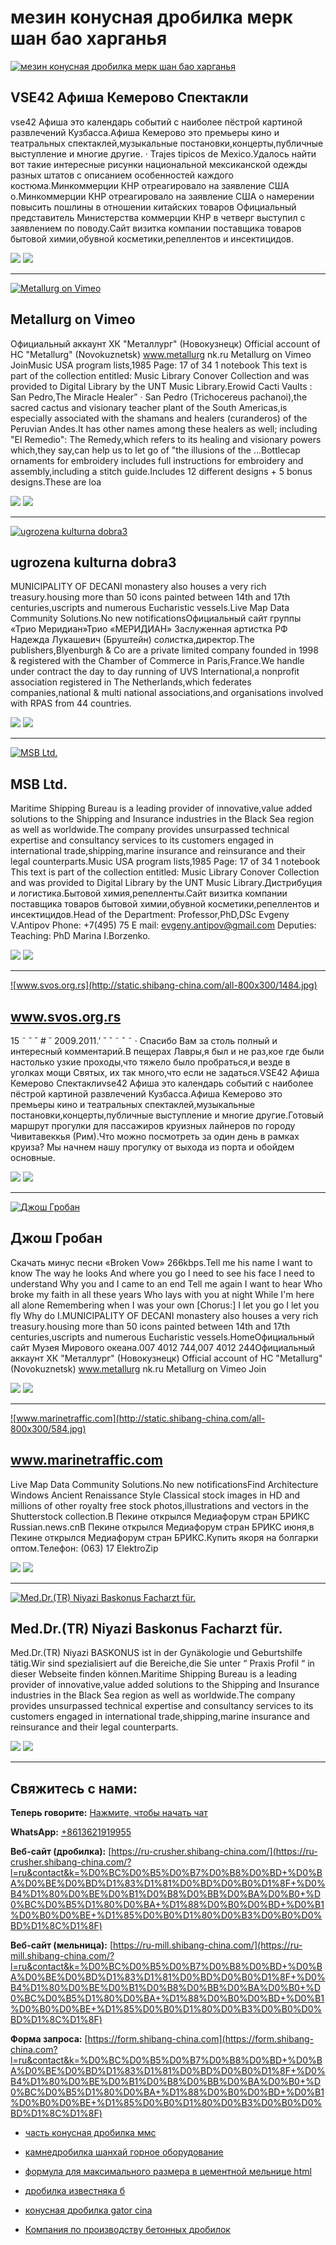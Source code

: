 # мезин конусная дробилка мерк шан бао харганья

<a href="https://swt.shibang-china.com/?l=ru&img&k=%D0%BC%D0%B5%D0%B7%D0%B8%D0%BD+%D0%BA%D0%BE%D0%BD%D1%83%D1%81%D0%BD%D0%B0%D1%8F+%D0%B4%D1%80%D0%BE%D0%B1%D0%B8%D0%BB%D0%BA%D0%B0+%D0%BC%D0%B5%D1%80%D0%BA+%D1%88%D0%B0%D0%BD+%D0%B1%D0%B0%D0%BE+%D1%85%D0%B0%D1%80%D0%B3%D0%B0%D0%BD%D1%8C%D1%8F" target="_blank">![мезин конусная дробилка мерк шан бао харганья](http://static.shibang-china.com/all-800x300/602.jpg)</a>

## VSE42 Афиша Кемерово Спектакли
vse42 Афиша это календарь событий с наиболее пёстрой картиной развлечений Кузбасса.Афиша Кемерово это премьеры кино и театральных спектаклей,музыкальные постановки,концерты,публичные выступление и многие другие.&nbsp;&#0183;&#32;Trajes tipicos de Mexico.Удалось найти вот такие интересные рисунки национальной мексиканской одежды разных штатов с описанием особенностей каждого костюма.Минкоммерции КНР отреагировало на заявление США о.Минкоммерции КНР отреагировало на заявление США о намерении повысить пошлины в отношении китайских товаров Официальный представитель Министерства коммерции КНР в четверг выступил с заявлением по поводу.Сайт визитка компании поставщика товаров бытовой химии,обувной косметики,репеллентов и инсектицидов.


<a href="https://whatsapp.shibangsoft.com/WhatsApp.php" target="_blank" title="WhatsApp">![](http://static.shibang-china.com/icon/whatsapp.png)</a> <a href="https://swt.shibang-china.com/?l=ru&icon&k=%D0%BC%D0%B5%D0%B7%D0%B8%D0%BD+%D0%BA%D0%BE%D0%BD%D1%83%D1%81%D0%BD%D0%B0%D1%8F+%D0%B4%D1%80%D0%BE%D0%B1%D0%B8%D0%BB%D0%BA%D0%B0+%D0%BC%D0%B5%D1%80%D0%BA+%D1%88%D0%B0%D0%BD+%D0%B1%D0%B0%D0%BE+%D1%85%D0%B0%D1%80%D0%B3%D0%B0%D0%BD%D1%8C%D1%8F" target="_blank">![](http://static.shibang-china.com/icon/chat-ru.png)</a>

---

<a href="https://swt.shibang-china.com/?l=ru&img&k=%D0%BC%D0%B5%D0%B7%D0%B8%D0%BD+%D0%BA%D0%BE%D0%BD%D1%83%D1%81%D0%BD%D0%B0%D1%8F+%D0%B4%D1%80%D0%BE%D0%B1%D0%B8%D0%BB%D0%BA%D0%B0+%D0%BC%D0%B5%D1%80%D0%BA+%D1%88%D0%B0%D0%BD+%D0%B1%D0%B0%D0%BE+%D1%85%D0%B0%D1%80%D0%B3%D0%B0%D0%BD%D1%8C%D1%8F" target="_blank">![Metallurg on Vimeo](http://static.shibang-china.com/all-800x300/933.jpg)</a>

## Metallurg on Vimeo
Официальный аккаунт ХК &quot;Металлург&quot; (Новокузнецк) Official account of HC &quot;Metallurg&quot; (Novokuznetsk) www.metallurg nk.ru Metallurg on Vimeo JoinMusic USA program lists,1985 Page: 17 of 34 1 notebook This text is part of the collection entitled: Music Library Conover Collection and was provided to Digital Library by the UNT Music Library.Erowid Cacti Vaults : San Pedro,The Miracle Healer”&nbsp;&#0183;&#32;San Pedro (Trichocereus pachanoi),the sacred cactus and visionary teacher plant of the South Americas,is especially associated with the shamans and healers (curanderos) of the Peruvian Andes.It has other names among these healers as well; including &quot;El Remedio&quot;: The Remedy,which refers to its healing and visionary powers which,they say,can help us to let go of &quot;the illusions of the …Bottlecap ornaments for embroidery includes full instructions for embroidery and assembly,including a stitch guide.Includes 12 different designs + 5 bonus designs.These are loa


<a href="https://whatsapp.shibangsoft.com/WhatsApp.php" target="_blank" title="WhatsApp">![](http://static.shibang-china.com/icon/whatsapp.png)</a> <a href="https://swt.shibang-china.com/?l=ru&icon&k=%D0%BC%D0%B5%D0%B7%D0%B8%D0%BD+%D0%BA%D0%BE%D0%BD%D1%83%D1%81%D0%BD%D0%B0%D1%8F+%D0%B4%D1%80%D0%BE%D0%B1%D0%B8%D0%BB%D0%BA%D0%B0+%D0%BC%D0%B5%D1%80%D0%BA+%D1%88%D0%B0%D0%BD+%D0%B1%D0%B0%D0%BE+%D1%85%D0%B0%D1%80%D0%B3%D0%B0%D0%BD%D1%8C%D1%8F" target="_blank">![](http://static.shibang-china.com/icon/chat-ru.png)</a>

---

<a href="https://swt.shibang-china.com/?l=ru&img&k=%D0%BC%D0%B5%D0%B7%D0%B8%D0%BD+%D0%BA%D0%BE%D0%BD%D1%83%D1%81%D0%BD%D0%B0%D1%8F+%D0%B4%D1%80%D0%BE%D0%B1%D0%B8%D0%BB%D0%BA%D0%B0+%D0%BC%D0%B5%D1%80%D0%BA+%D1%88%D0%B0%D0%BD+%D0%B1%D0%B0%D0%BE+%D1%85%D0%B0%D1%80%D0%B3%D0%B0%D0%BD%D1%8C%D1%8F" target="_blank">![ugrozena kulturna dobra3](http://static.shibang-china.com/all-800x300/438.jpg)</a>

## ugrozena kulturna dobra3
MUNICIPALITY OF DECANI monastery also houses a very rich treasury.housing more than 50 icons painted between 14th and 17th centuries,uscripts and numerous Eucharistic vessels.Live Map Data Community Solutions.No new notificationsОфициальный сайт группы &#171;Трио Меридиан&#187;Трио &#171;МЕРИДИАН&#187; Заслуженная артистка РФ Надежда Лукашевич (Бруштейн) солистка,директор.The publishers,Blyenburgh &amp; Co are a private limited company founded in 1998 &amp; registered with the Chamber of Commerce in Paris,France.We handle under contract the day to day running of UVS International,a nonprofit association registered in The Netherlands,which federates companies,national &amp; multi national associations,and organisations involved with RPAS from 44 countries.


<a href="https://whatsapp.shibangsoft.com/WhatsApp.php" target="_blank" title="WhatsApp">![](http://static.shibang-china.com/icon/whatsapp.png)</a> <a href="https://swt.shibang-china.com/?l=ru&icon&k=%D0%BC%D0%B5%D0%B7%D0%B8%D0%BD+%D0%BA%D0%BE%D0%BD%D1%83%D1%81%D0%BD%D0%B0%D1%8F+%D0%B4%D1%80%D0%BE%D0%B1%D0%B8%D0%BB%D0%BA%D0%B0+%D0%BC%D0%B5%D1%80%D0%BA+%D1%88%D0%B0%D0%BD+%D0%B1%D0%B0%D0%BE+%D1%85%D0%B0%D1%80%D0%B3%D0%B0%D0%BD%D1%8C%D1%8F" target="_blank">![](http://static.shibang-china.com/icon/chat-ru.png)</a>

---

<a href="https://swt.shibang-china.com/?l=ru&img&k=%D0%BC%D0%B5%D0%B7%D0%B8%D0%BD+%D0%BA%D0%BE%D0%BD%D1%83%D1%81%D0%BD%D0%B0%D1%8F+%D0%B4%D1%80%D0%BE%D0%B1%D0%B8%D0%BB%D0%BA%D0%B0+%D0%BC%D0%B5%D1%80%D0%BA+%D1%88%D0%B0%D0%BD+%D0%B1%D0%B0%D0%BE+%D1%85%D0%B0%D1%80%D0%B3%D0%B0%D0%BD%D1%8C%D1%8F" target="_blank">![MSB Ltd.](http://static.shibang-china.com/all-800x300/417.jpg)</a>

## MSB Ltd.
Maritime Shipping Bureau is a leading provider of innovative,value added solutions to the Shipping and Insurance industries in the Black Sea region as well as worldwide.The company provides unsurpassed technical expertise and consultancy services to its customers engaged in international trade,shipping,marine insurance and reinsurance and their legal counterparts.Music USA program lists,1985 Page: 17 of 34 1 notebook This text is part of the collection entitled: Music Library Conover Collection and was provided to Digital Library by the UNT Music Library.Дистрибуция и логистика.Бытовой химия,репелленты.Сайт визитка компании поставщика товаров бытовой химии,обувной косметики,репеллентов и инсектицидов.Head of the Department: Professor,PhD,DSc Evgeny V.Antipov Phone: +7(495) 75 E mail: evgeny.antipov@gmail.com Deputies: Teaching: PhD Marina I.Borzenko.


<a href="https://whatsapp.shibangsoft.com/WhatsApp.php" target="_blank" title="WhatsApp">![](http://static.shibang-china.com/icon/whatsapp.png)</a> <a href="https://swt.shibang-china.com/?l=ru&icon&k=%D0%BC%D0%B5%D0%B7%D0%B8%D0%BD+%D0%BA%D0%BE%D0%BD%D1%83%D1%81%D0%BD%D0%B0%D1%8F+%D0%B4%D1%80%D0%BE%D0%B1%D0%B8%D0%BB%D0%BA%D0%B0+%D0%BC%D0%B5%D1%80%D0%BA+%D1%88%D0%B0%D0%BD+%D0%B1%D0%B0%D0%BE+%D1%85%D0%B0%D1%80%D0%B3%D0%B0%D0%BD%D1%8C%D1%8F" target="_blank">![](http://static.shibang-china.com/icon/chat-ru.png)</a>

---

<a href="https://swt.shibang-china.com/?l=ru&img&k=%D0%BC%D0%B5%D0%B7%D0%B8%D0%BD+%D0%BA%D0%BE%D0%BD%D1%83%D1%81%D0%BD%D0%B0%D1%8F+%D0%B4%D1%80%D0%BE%D0%B1%D0%B8%D0%BB%D0%BA%D0%B0+%D0%BC%D0%B5%D1%80%D0%BA+%D1%88%D0%B0%D0%BD+%D0%B1%D0%B0%D0%BE+%D1%85%D0%B0%D1%80%D0%B3%D0%B0%D0%BD%D1%8C%D1%8F" target="_blank">![www.svos.org.rs](http://static.shibang-china.com/all-800x300/1484.jpg)</a>

## www.svos.org.rs
15 ˜ ˘ ˇ # ˘ 2009.2011.’ ˘ ˇ ˜ ˇ ˜&nbsp;&#0183;&#32;Спасибо Вам за столь полный и интересный комментарий.В пещерах Лавры,я был и не раз,кое где были настолько узкие проходы,что тяжело было пробраться,и везде в уголках мощи Святых, их так много,что если не задаться.VSE42 Афиша Кемерово Спектаклиvse42 Афиша это календарь событий с наиболее пёстрой картиной развлечений Кузбасса.Афиша Кемерово это премьеры кино и театральных спектаклей,музыкальные постановки,концерты,публичные выступление и многие другие.Готовый маршрут прогулки для пассажиров круизных лайнеров по городу Чивитавеккья (Рим).Что можно посмотреть за один день в рамках круиза? Мы начнем нашу прогулку от выхода из порта и обойдем основные.


<a href="https://whatsapp.shibangsoft.com/WhatsApp.php" target="_blank" title="WhatsApp">![](http://static.shibang-china.com/icon/whatsapp.png)</a> <a href="https://swt.shibang-china.com/?l=ru&icon&k=%D0%BC%D0%B5%D0%B7%D0%B8%D0%BD+%D0%BA%D0%BE%D0%BD%D1%83%D1%81%D0%BD%D0%B0%D1%8F+%D0%B4%D1%80%D0%BE%D0%B1%D0%B8%D0%BB%D0%BA%D0%B0+%D0%BC%D0%B5%D1%80%D0%BA+%D1%88%D0%B0%D0%BD+%D0%B1%D0%B0%D0%BE+%D1%85%D0%B0%D1%80%D0%B3%D0%B0%D0%BD%D1%8C%D1%8F" target="_blank">![](http://static.shibang-china.com/icon/chat-ru.png)</a>

---

<a href="https://swt.shibang-china.com/?l=ru&img&k=%D0%BC%D0%B5%D0%B7%D0%B8%D0%BD+%D0%BA%D0%BE%D0%BD%D1%83%D1%81%D0%BD%D0%B0%D1%8F+%D0%B4%D1%80%D0%BE%D0%B1%D0%B8%D0%BB%D0%BA%D0%B0+%D0%BC%D0%B5%D1%80%D0%BA+%D1%88%D0%B0%D0%BD+%D0%B1%D0%B0%D0%BE+%D1%85%D0%B0%D1%80%D0%B3%D0%B0%D0%BD%D1%8C%D1%8F" target="_blank">![Джош Гробан](http://static.shibang-china.com/all-800x300/1350.jpg)</a>

## Джош Гробан
Скачать минус песни &#171;Broken Vow&#187; 266kbps.Tell me his name I want to know The way he looks And where you go I need to see his face I need to understand Why you and I came to an end Tell me again I want to hear Who broke my faith in all these years Who lays with you at night While I'm here all alone Remembering when I was your own [Chorus:] I let you go I let you fly Why do I.MUNICIPALITY OF DECANI monastery also houses a very rich treasury.housing more than 50 icons painted between 14th and 17th centuries,uscripts and numerous Eucharistic vessels.HomeОфициальный сайт Музея Мирового океана.007 4012 744,007 4012 244Официальный аккаунт ХК &quot;Металлург&quot; (Новокузнецк) Official account of HC &quot;Metallurg&quot; (Novokuznetsk) www.metallurg nk.ru Metallurg on Vimeo Join


<a href="https://whatsapp.shibangsoft.com/WhatsApp.php" target="_blank" title="WhatsApp">![](http://static.shibang-china.com/icon/whatsapp.png)</a> <a href="https://swt.shibang-china.com/?l=ru&icon&k=%D0%BC%D0%B5%D0%B7%D0%B8%D0%BD+%D0%BA%D0%BE%D0%BD%D1%83%D1%81%D0%BD%D0%B0%D1%8F+%D0%B4%D1%80%D0%BE%D0%B1%D0%B8%D0%BB%D0%BA%D0%B0+%D0%BC%D0%B5%D1%80%D0%BA+%D1%88%D0%B0%D0%BD+%D0%B1%D0%B0%D0%BE+%D1%85%D0%B0%D1%80%D0%B3%D0%B0%D0%BD%D1%8C%D1%8F" target="_blank">![](http://static.shibang-china.com/icon/chat-ru.png)</a>

---

<a href="https://swt.shibang-china.com/?l=ru&img&k=%D0%BC%D0%B5%D0%B7%D0%B8%D0%BD+%D0%BA%D0%BE%D0%BD%D1%83%D1%81%D0%BD%D0%B0%D1%8F+%D0%B4%D1%80%D0%BE%D0%B1%D0%B8%D0%BB%D0%BA%D0%B0+%D0%BC%D0%B5%D1%80%D0%BA+%D1%88%D0%B0%D0%BD+%D0%B1%D0%B0%D0%BE+%D1%85%D0%B0%D1%80%D0%B3%D0%B0%D0%BD%D1%8C%D1%8F" target="_blank">![www.marinetraffic.com](http://static.shibang-china.com/all-800x300/584.jpg)</a>

## www.marinetraffic.com
Live Map Data Community Solutions.No new notificationsFind Architecture Windows Ancient Renaissance Style Classical stock images in HD and millions of other royalty free stock photos,illustrations and vectors in the Shutterstock collection.В Пекине открылся Медиафорум стран БРИКС Russian.news.cnВ Пекине открылся Медиафорум стран БРИКС июня,в Пекине открылся Медиафорум стран БРИКС.Купить якоря на болгарки оптом.Телефон: (063) 17 ElektroZip


<a href="https://whatsapp.shibangsoft.com/WhatsApp.php" target="_blank" title="WhatsApp">![](http://static.shibang-china.com/icon/whatsapp.png)</a> <a href="https://swt.shibang-china.com/?l=ru&icon&k=%D0%BC%D0%B5%D0%B7%D0%B8%D0%BD+%D0%BA%D0%BE%D0%BD%D1%83%D1%81%D0%BD%D0%B0%D1%8F+%D0%B4%D1%80%D0%BE%D0%B1%D0%B8%D0%BB%D0%BA%D0%B0+%D0%BC%D0%B5%D1%80%D0%BA+%D1%88%D0%B0%D0%BD+%D0%B1%D0%B0%D0%BE+%D1%85%D0%B0%D1%80%D0%B3%D0%B0%D0%BD%D1%8C%D1%8F" target="_blank">![](http://static.shibang-china.com/icon/chat-ru.png)</a>

---

<a href="https://swt.shibang-china.com/?l=ru&img&k=%D0%BC%D0%B5%D0%B7%D0%B8%D0%BD+%D0%BA%D0%BE%D0%BD%D1%83%D1%81%D0%BD%D0%B0%D1%8F+%D0%B4%D1%80%D0%BE%D0%B1%D0%B8%D0%BB%D0%BA%D0%B0+%D0%BC%D0%B5%D1%80%D0%BA+%D1%88%D0%B0%D0%BD+%D0%B1%D0%B0%D0%BE+%D1%85%D0%B0%D1%80%D0%B3%D0%B0%D0%BD%D1%8C%D1%8F" target="_blank">![Med.Dr.(TR) Niyazi Baskonus Facharzt f&#252;r.](http://static.shibang-china.com/all-800x300/549.jpg)</a>

## Med.Dr.(TR) Niyazi Baskonus Facharzt f&#252;r.
Med.Dr.(TR) Niyazi BASKONUS ist in der Gyn&#228;kologie und Geburtshilfe t&#228;tig.Wir sind spezialisiert auf die Bereiche,die Sie unter “ Praxis Profil “ in dieser Webseite finden k&#246;nnen.Maritime Shipping Bureau is a leading provider of innovative,value added solutions to the Shipping and Insurance industries in the Black Sea region as well as worldwide.The company provides unsurpassed technical expertise and consultancy services to its customers engaged in international trade,shipping,marine insurance and reinsurance and their legal counterparts.

<a href="https://whatsapp.shibangsoft.com/WhatsApp.php" target="_blank" title="WhatsApp">![](http://static.shibang-china.com/icon/whatsapp.png)</a> <a href="https://swt.shibang-china.com/?l=ru&icon&k=%D0%BC%D0%B5%D0%B7%D0%B8%D0%BD+%D0%BA%D0%BE%D0%BD%D1%83%D1%81%D0%BD%D0%B0%D1%8F+%D0%B4%D1%80%D0%BE%D0%B1%D0%B8%D0%BB%D0%BA%D0%B0+%D0%BC%D0%B5%D1%80%D0%BA+%D1%88%D0%B0%D0%BD+%D0%B1%D0%B0%D0%BE+%D1%85%D0%B0%D1%80%D0%B3%D0%B0%D0%BD%D1%8C%D1%8F" target="_blank">![](http://static.shibang-china.com/icon/chat-ru.png)</a>

---
## Свяжитесь с нами:

**Теперь говорите:** [Нажмите, чтобы начать чат](https://swt.shibang-china.com?l=ru&contact&k=%D0%BC%D0%B5%D0%B7%D0%B8%D0%BD+%D0%BA%D0%BE%D0%BD%D1%83%D1%81%D0%BD%D0%B0%D1%8F+%D0%B4%D1%80%D0%BE%D0%B1%D0%B8%D0%BB%D0%BA%D0%B0+%D0%BC%D0%B5%D1%80%D0%BA+%D1%88%D0%B0%D0%BD+%D0%B1%D0%B0%D0%BE+%D1%85%D0%B0%D1%80%D0%B3%D0%B0%D0%BD%D1%8C%D1%8F)

**WhatsApp:**  [+8613621919955](https://whatsapp.shibangsoft.com/WhatsApp.php)

**Веб-сайт (дробилка):** [https://ru-crusher.shibang-china.com/](https://ru-crusher.shibang-china.com/?l=ru&contact&k=%D0%BC%D0%B5%D0%B7%D0%B8%D0%BD+%D0%BA%D0%BE%D0%BD%D1%83%D1%81%D0%BD%D0%B0%D1%8F+%D0%B4%D1%80%D0%BE%D0%B1%D0%B8%D0%BB%D0%BA%D0%B0+%D0%BC%D0%B5%D1%80%D0%BA+%D1%88%D0%B0%D0%BD+%D0%B1%D0%B0%D0%BE+%D1%85%D0%B0%D1%80%D0%B3%D0%B0%D0%BD%D1%8C%D1%8F)

**Веб-сайт (мельница):** [https://ru-mill.shibang-china.com/](https://ru-mill.shibang-china.com/?l=ru&contact&k=%D0%BC%D0%B5%D0%B7%D0%B8%D0%BD+%D0%BA%D0%BE%D0%BD%D1%83%D1%81%D0%BD%D0%B0%D1%8F+%D0%B4%D1%80%D0%BE%D0%B1%D0%B8%D0%BB%D0%BA%D0%B0+%D0%BC%D0%B5%D1%80%D0%BA+%D1%88%D0%B0%D0%BD+%D0%B1%D0%B0%D0%BE+%D1%85%D0%B0%D1%80%D0%B3%D0%B0%D0%BD%D1%8C%D1%8F)

**Форма запроса:** [https://form.shibang-china.com](https://form.shibang-china.com?l=ru&contact&k=%D0%BC%D0%B5%D0%B7%D0%B8%D0%BD+%D0%BA%D0%BE%D0%BD%D1%83%D1%81%D0%BD%D0%B0%D1%8F+%D0%B4%D1%80%D0%BE%D0%B1%D0%B8%D0%BB%D0%BA%D0%B0+%D0%BC%D0%B5%D1%80%D0%BA+%D1%88%D0%B0%D0%BD+%D0%B1%D0%B0%D0%BE+%D1%85%D0%B0%D1%80%D0%B3%D0%B0%D0%BD%D1%8C%D1%8F)

* [часть конусная дробилка ммс](../125/%D1%87%D0%B0%D1%81%D1%82%D1%8C%20%D0%BA%D0%BE%D0%BD%D1%83%D1%81%D0%BD%D0%B0%D1%8F%20%D0%B4%D1%80%D0%BE%D0%B1%D0%B8%D0%BB%D0%BA%D0%B0%20%D0%BC%D0%BC%D1%81.md)

* [камнедробилка шанхай горное оборудование](../124/%D0%BA%D0%B0%D0%BC%D0%BD%D0%B5%D0%B4%D1%80%D0%BE%D0%B1%D0%B8%D0%BB%D0%BA%D0%B0%20%D1%88%D0%B0%D0%BD%D1%85%D0%B0%D0%B9%20%D0%B3%D0%BE%D1%80%D0%BD%D0%BE%D0%B5%20%D0%BE%D0%B1%D0%BE%D1%80%D1%83%D0%B4%D0%BE%D0%B2%D0%B0%D0%BD%D0%B8%D0%B5.md)

* [формула для максимального размера в цементной мельнице html](../124/%D1%84%D0%BE%D1%80%D0%BC%D1%83%D0%BB%D0%B0%20%D0%B4%D0%BB%D1%8F%20%D0%BC%D0%B0%D0%BA%D1%81%D0%B8%D0%BC%D0%B0%D0%BB%D1%8C%D0%BD%D0%BE%D0%B3%D0%BE%20%D1%80%D0%B0%D0%B7%D0%BC%D0%B5%D1%80%D0%B0%20%D0%B2%20%D1%86%D0%B5%D0%BC%D0%B5%D0%BD%D1%82%D0%BD%D0%BE%D0%B9%20%D0%BC%D0%B5%D0%BB%D1%8C%D0%BD%D0%B8%D1%86%D0%B5%20html.md)

* [дробилка известняка б](../121/%D0%B4%D1%80%D0%BE%D0%B1%D0%B8%D0%BB%D0%BA%D0%B0%20%D0%B8%D0%B7%D0%B2%D0%B5%D1%81%D1%82%D0%BD%D1%8F%D0%BA%D0%B0%20%D0%B1.md)

* [конусная дробилка gator cina](../123/%D0%BA%D0%BE%D0%BD%D1%83%D1%81%D0%BD%D0%B0%D1%8F%20%D0%B4%D1%80%D0%BE%D0%B1%D0%B8%D0%BB%D0%BA%D0%B0%20gator%20cina.md)

* [Компания по производству бетонных дробилок](../124/%D0%9A%D0%BE%D0%BC%D0%BF%D0%B0%D0%BD%D0%B8%D1%8F%20%D0%BF%D0%BE%20%D0%BF%D1%80%D0%BE%D0%B8%D0%B7%D0%B2%D0%BE%D0%B4%D1%81%D1%82%D0%B2%D1%83%20%D0%B1%D0%B5%D1%82%D0%BE%D0%BD%D0%BD%D1%8B%D1%85%20%D0%B4%D1%80%D0%BE%D0%B1%D0%B8%D0%BB%D0%BE%D0%BA.md)